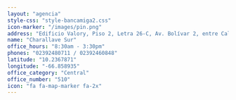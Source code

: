 ```yaml
---
layout: "agencia"
style-css: "style-bancamiga2.css"
icon-marker: "/images/pin.png"
address: "Edificio Valory, Piso 2, Letra 26-C, Av. Bolívar 2, entre Calles 5 y 6 (Frente al Terminal de Pasajeros), Charallave, Edo. Miranda."
name: "Charallave Sur"
office_hours: "8:30am - 3:30pm"
phones: "02392480711 / 02392460848"
latitude: "10.2367871"
longitude: "-66.858935"
office_category: "Central"
office_number: "510"
icon: "fa fa-map-marker fa-2x"
---
```

